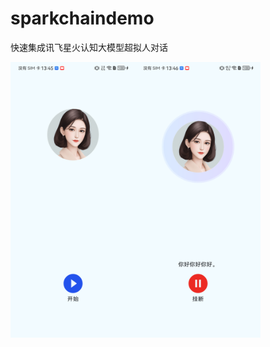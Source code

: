 # sparkchaindemo
快速集成讯飞星火认知大模型超拟人对话

<img width="200" src="https://github.com/leon2017/sparkchaindemo/blob/main/Screenshot_20240822_134603.png" /><img width="200" src="https://github.com/leon2017/sparkchaindemo/blob/main/Screenshot_20240822_134619.png" />
